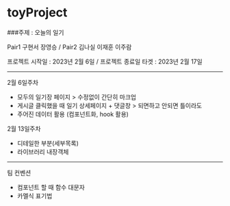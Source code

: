 # toyProject
###주제 : 오늘의 일기

Pair1 구현서 장영승   /   Pair2 김나실 이재훈 이주람

프로젝트 시작일 : 2023년 2월 6일   /   프로젝트 종료일 타겟 : 2023년 2월 17일

------------------------------

2월 6일주차
- 모두의 일기장 페이지 > 수정없이 간단히 마크업
- 게시글 클릭했을 때 일기 상세페이지 + 댓글창 > 되면하고 안되면 틀이라도
- 주어진 데이터 활용 (컴포넌트화, hook 활용)

2월 13일주차
- 디테일한 부분(세부목록)
- 라이브러리 내장객체

------------------------------

팀 컨벤션
  * 컴포넌트 할 때 함수 대문자
  * 카멜식 표기법

